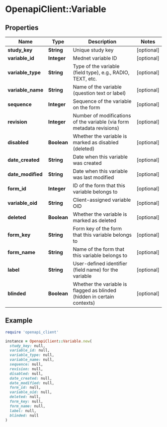 # OpenapiClient::Variable

## Properties

| Name | Type | Description | Notes |
| ---- | ---- | ----------- | ----- |
| **study_key** | **String** | Unique study key | [optional] |
| **variable_id** | **Integer** | Mednet variable ID | [optional] |
| **variable_type** | **String** | Type of the variable (field type), e.g., RADIO, TEXT, etc. | [optional] |
| **variable_name** | **String** | Name of the variable (question text or label) | [optional] |
| **sequence** | **Integer** | Sequence of the variable on the form | [optional] |
| **revision** | **Integer** | Number of modifications of the variable (via form metadata revisions) | [optional] |
| **disabled** | **Boolean** | Whether the variable is marked as disabled (deleted) | [optional] |
| **date_created** | **String** | Date when this variable was created | [optional] |
| **date_modified** | **String** | Date when this variable was last modified | [optional] |
| **form_id** | **Integer** | ID of the form that this variable belongs to | [optional] |
| **variable_oid** | **String** | Client-assigned variable OID | [optional] |
| **deleted** | **Boolean** | Whether the variable is marked as deleted | [optional] |
| **form_key** | **String** | Form key of the form that this variable belongs to | [optional] |
| **form_name** | **String** | Name of the form that this variable belongs to | [optional] |
| **label** | **String** | User-defined identifier (field name) for the variable | [optional] |
| **blinded** | **Boolean** | Whether the variable is flagged as blinded (hidden in certain contexts) | [optional] |

## Example

```ruby
require 'openapi_client'

instance = OpenapiClient::Variable.new(
  study_key: null,
  variable_id: null,
  variable_type: null,
  variable_name: null,
  sequence: null,
  revision: null,
  disabled: null,
  date_created: null,
  date_modified: null,
  form_id: null,
  variable_oid: null,
  deleted: null,
  form_key: null,
  form_name: null,
  label: null,
  blinded: null
)
```

